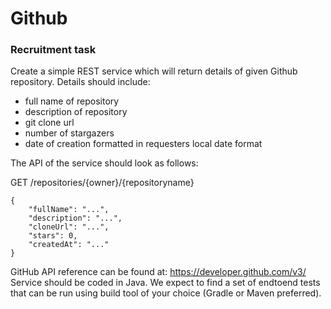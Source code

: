 # Github

### Recruitment task

Create a simple REST service which will return details of given Github repository. Details should
include:
- full name of repository
- description of repository
- git clone url
- number of stargazers
- date of creation formatted in requesters local date format

The API of the service should look as follows:

GET /repositories/{owner}/{repository­name}
```
{
    "fullName": "...",
    "description": "...",
    "cloneUrl": "...",
    "stars": 0,
    "createdAt": "..."
}
```

GitHub API reference can be found at: https://developer.github.com/v3/
Service should be coded in Java. We expect to find a set of end­to­end tests that can be run
using build tool of your choice (Gradle or Maven preferred).

